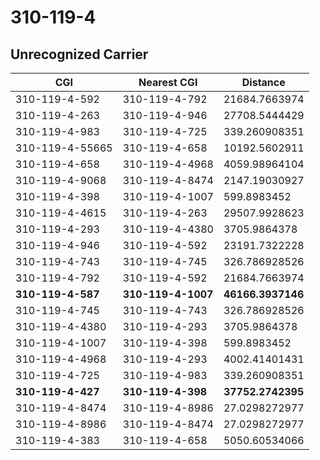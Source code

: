 # 310-119-4
## Unrecognized Carrier


| CGI | Nearest CGI | Distance |
|-----|-------------|----------|
| 310-119-4-592 | 310-119-4-792 | 21684.7663974 |
| 310-119-4-263 | 310-119-4-946 | 27708.5444429 |
| 310-119-4-983 | 310-119-4-725 | 339.260908351 |
| 310-119-4-55665 | 310-119-4-658 | 10192.5602911 |
| 310-119-4-658 | 310-119-4-4968 | 4059.98964104 |
| 310-119-4-9068 | 310-119-4-8474 | 2147.19030927 |
| 310-119-4-398 | 310-119-4-1007 | 599.8983452 |
| 310-119-4-4615 | 310-119-4-263 | 29507.9928623 |
| 310-119-4-293 | 310-119-4-4380 | 3705.9864378 |
| 310-119-4-946 | 310-119-4-592 | 23191.7322228 |
| 310-119-4-743 | 310-119-4-745 | 326.786928526 |
| 310-119-4-792 | 310-119-4-592 | 21684.7663974 |
| **310-119-4-587** | **310-119-4-1007** | **46166.3937146** |
| 310-119-4-745 | 310-119-4-743 | 326.786928526 |
| 310-119-4-4380 | 310-119-4-293 | 3705.9864378 |
| 310-119-4-1007 | 310-119-4-398 | 599.8983452 |
| 310-119-4-4968 | 310-119-4-293 | 4002.41401431 |
| 310-119-4-725 | 310-119-4-983 | 339.260908351 |
| **310-119-4-427** | **310-119-4-398** | **37752.2742395** |
| 310-119-4-8474 | 310-119-4-8986 | 27.0298272977 |
| 310-119-4-8986 | 310-119-4-8474 | 27.0298272977 |
| 310-119-4-383 | 310-119-4-658 | 5050.60534066 |
